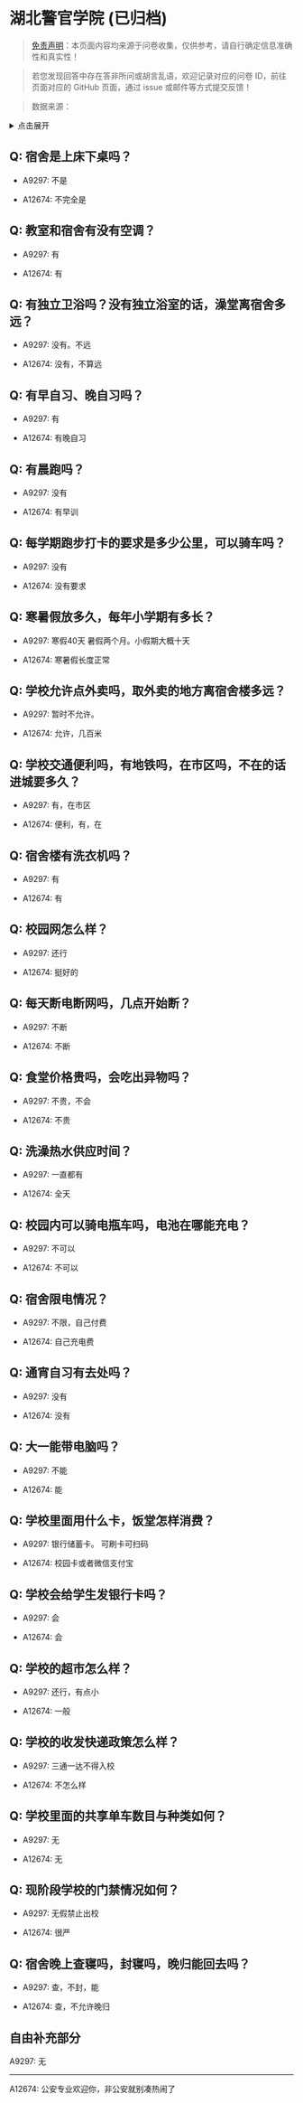 # 湖北警官学院 (已归档)

> [免责声明](https://colleges.chat/#_3)：本页面内容均来源于问卷收集，仅供参考，请自行确定信息准确性和真实性！

> 若您发现回答中存在答非所问或胡言乱语，欢迎记录对应的问卷 ID，前往页面对应的 GitHub 页面，通过 issue 或邮件等方式提交反馈！

> 数据来源：

<details><summary>点击展开</summary>
<ul>
<li>A9297: 匿名 (2022 年 06 月)</li>
<li>A12674: 匿名 (2022 年 06 月)</li>
</ul>
</details>

## Q: 宿舍是上床下桌吗？

- A9297: 不是

- A12674: 不完全是

## Q: 教室和宿舍有没有空调？

- A9297: 有

- A12674: 有

## Q: 有独立卫浴吗？没有独立浴室的话，澡堂离宿舍多远？

- A9297: 没有。不远

- A12674: 没有，不算远

## Q: 有早自习、晚自习吗？

- A9297: 有

- A12674: 有晚自习

## Q: 有晨跑吗？

- A9297: 没有

- A12674: 有早训

## Q: 每学期跑步打卡的要求是多少公里，可以骑车吗？

- A9297: 没有

- A12674: 没有要求

## Q: 寒暑假放多久，每年小学期有多长？

- A9297: 寒假40天 暑假两个月。小假期大概十天

- A12674: 寒暑假长度正常

## Q: 学校允许点外卖吗，取外卖的地方离宿舍楼多远？

- A9297: 暂时不允许。

- A12674: 允许，几百米

## Q: 学校交通便利吗，有地铁吗，在市区吗，不在的话进城要多久？

- A9297: 有，在市区

- A12674: 便利，有，在

## Q: 宿舍楼有洗衣机吗？

- A9297: 有

- A12674: 有

## Q: 校园网怎么样？

- A9297: 还行

- A12674: 挺好的

## Q: 每天断电断网吗，几点开始断？

- A9297: 不断

- A12674: 不断

## Q: 食堂价格贵吗，会吃出异物吗？

- A9297: 不贵，不会

- A12674: 不贵

## Q: 洗澡热水供应时间？

- A9297: 一直都有

- A12674: 全天

## Q: 校园内可以骑电瓶车吗，电池在哪能充电？

- A9297: 不可以

- A12674: 不可以

## Q: 宿舍限电情况？

- A9297: 不限，自己付费

- A12674: 自己充电费

## Q: 通宵自习有去处吗？

- A9297: 没有

- A12674: 没有

## Q: 大一能带电脑吗？

- A9297: 不能

- A12674: 能

## Q: 学校里面用什么卡，饭堂怎样消费？

- A9297: 银行储蓄卡。 可刷卡可扫码

- A12674: 校园卡或者微信支付宝

## Q: 学校会给学生发银行卡吗？

- A9297: 会

- A12674: 会

## Q: 学校的超市怎么样？

- A9297: 还行，有点小

- A12674: 一般

## Q: 学校的收发快递政策怎么样？

- A9297: 三通一达不得入校

- A12674: 不怎么样

## Q: 学校里面的共享单车数目与种类如何？

- A9297: 无

- A12674: 无

## Q: 现阶段学校的门禁情况如何？

- A9297: 无假禁止出校

- A12674: 很严

## Q: 宿舍晚上查寝吗，封寝吗，晚归能回去吗？

- A9297: 查，不封，能

- A12674: 查，不允许晚归

## 自由补充部分

A9297: 无

***

A12674: 公安专业欢迎你，非公安就别凑热闹了